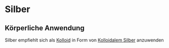 # Silber
## Körperliche Anwendung
Silber empfiehlt sich als [Kolloid](../Glossar/Kolloid.md) in Form von [Kolloidalem Silber](../Hochwertige%20Rohstoffe/Kolloidales%20Silber.md) anzuwenden

